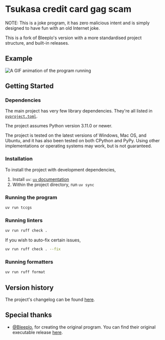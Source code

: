 # Tsukasa credit card gag scam

NOTE: This is a joke program, it has zero malicious intent and is simply
designed to have fun with an old Internet joke.

This is a fork of Bleeplo's version with a more standardised project
structure, and built-in releases.

## Example

![A GIF animation of the program running][example-gif]

## Getting Started

### Dependencies

The main project has very few library dependencies. They're all listed in
[`pyproject.toml`][pyproject-toml].

The project assumes Python version 3.11.0 or newer.

The project is tested on the latest versions of Windows,
Mac OS, and Ubuntu, and it has also been tested on both CPython
and PyPy. Using other implementations or operating systems
may work, but is not guaranteed.

### Installation

To install the project with development dependencies,

1. Install `uv`: [`uv` documentation][uv-docs]
2. Within the project directory, run `uv sync`

### Running the program

```sh
uv run tccgs
```

### Running linters

```sh
uv run ruff check .
```

If you wish to auto-fix certain issues,

```sh
uv run ruff check . --fix
```

### Running formatters

```sh
uv run ruff format
```

## Version history

The project's changelog can be found [here][changelog].

## Special thanks

* [@Bleeplo][], for creating the original program. You can find their original
  executable release [here][original-exe].

[changelog]: ./CHANGELOG.md
[example-gif]: ./docs/assets/example.gif
[pyproject-toml]: ./pyproject.toml
[uv-docs]: https://docs.astral.sh/uv/
[@Bleeplo]: https://github.com/Bleeplo
[original-exe]: https://drive.google.com/file/d/1gVKI089Y7Ub7MrqNmRwsvOGZYS3msnIu/view?usp=sharing
